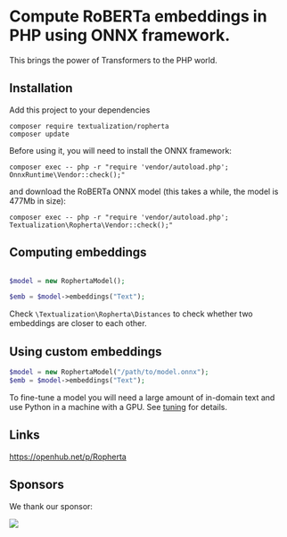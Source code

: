 # Compute RoBERTa embeddings in PHP using ONNX framework.

This brings the power of Transformers to the PHP world.

## Installation

Add this project to your dependencies

```
composer require textualization/ropherta
composer update
```

Before using it, you will need to install the ONNX framework:

```
composer exec -- php -r "require 'vendor/autoload.php'; OnnxRuntime\Vendor::check();"
```

and download the RoBERTa ONNX model (this takes a while, the model is 477Mb in size):

```
composer exec -- php -r "require 'vendor/autoload.php'; Textualization\Ropherta\Vendor::check();"
```

## Computing embeddings

```php

$model = new RophertaModel();

$emb = $model->embeddings("Text");
```

Check `\Textualization\Ropherta\Distances` to check whether two embeddings are closer to each other.

## Using custom embeddings

```php
$model = new RophertaModel("/path/to/model.onnx");
$emb = $model->embeddings("Text");
```

To fine-tune a model you will need a large amount of in-domain text and use Python in a machine with a GPU. See [tuning](tuning/) for details.

## Links
https://openhub.net/p/Ropherta

## Sponsors

We thank our sponsor:

<a href="https://evoludata.com/"><img src="https://evoludata.com/display208"></a>

